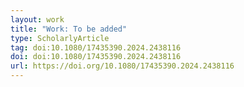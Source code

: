 ```yaml
---
layout: work
title: "Work: To be added"
type: ScholarlyArticle
tag: doi:10.1080/17435390.2024.2438116
doi: doi:10.1080/17435390.2024.2438116
url: https://doi.org/10.1080/17435390.2024.2438116
---
```

